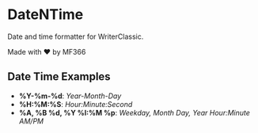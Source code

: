 # DateNTime
Date and time formatter for WriterClassic.

Made with :heart: by MF366

## Date Time Examples
- **%Y-%m-%d**: *Year-Month-Day*
- **%H:%M:%S**: *Hour:Minute:Second*
- **%A, %B %d, %Y %I:%M %p**: *Weekday, Month Day, Year Hour:Minute AM/PM*
